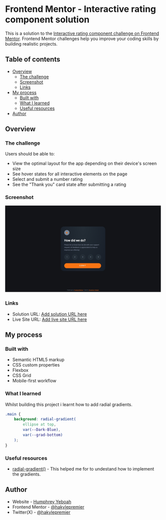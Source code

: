 <!-- @format -->

# Frontend Mentor - Interactive rating component solution

This is a solution to the [Interactive rating component challenge on Frontend Mentor](https://www.frontendmentor.io/challenges/interactive-rating-component-koxpeBUmI). Frontend Mentor challenges help you improve your coding skills by building realistic projects.

## Table of contents

- [Overview](#overview)
  - [The challenge](#the-challenge)
  - [Screenshot](#screenshot)
  - [Links](#links)
- [My process](#my-process)
  - [Built with](#built-with)
  - [What I learned](#what-i-learned)
  - [Useful resources](#useful-resources)
- [Author](#author)

## Overview

### The challenge

Users should be able to:

- View the optimal layout for the app depending on their device's screen size
- See hover states for all interactive elements on the page
- Select and submit a number rating
- See the "Thank you" card state after submitting a rating

### Screenshot

![](./screenshot.jpeg)

### Links

- Solution URL: [Add solution URL here](https://github.com/hakylepremier/interactive-rating-component)
- Live Site URL: [Add live site URL here](https://hakylepremier.github.io/interactive-rating-component/)

## My process

### Built with

- Semantic HTML5 markup
- CSS custom properties
- Flexbox
- CSS Grid
- Mobile-first workflow

### What I learned

Whilst building this project i learnt how to add radial gradients.

```css
.main {
	background: radial-gradient(
		ellipse at top,
		var(--Dark-Blue),
		var(--grad-bottom)
	);
}
```

### Useful resources

- [radial-gradient()](https://developer.mozilla.org/en-US/docs/Web/CSS/gradient/radial-gradient) - This helped me for to undestand how to implement the gradients.

## Author

- Website - [Humphrey Yeboah](https://www.humphreyyeboah.com)
- Frontend Mentor - [@hakylepremier](https://www.frontendmentor.io/profile/hakylepremier)
- Twitter(X) - [@hakylepremier](https://www.twitter.com/hakylepremier)
